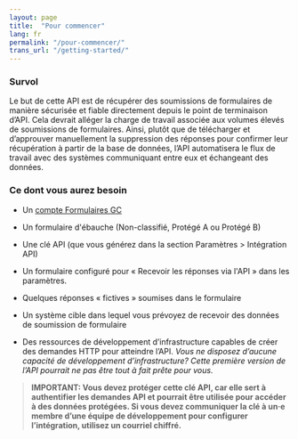 ```yaml
---
layout: page
title:  "Pour commencer"
lang: fr
permalink: "/pour-commencer/"
trans_url: "/getting-started/"
---
```


### Survol

Le but de cette API est de récupérer des soumissions de formulaires de manière sécurisée et fiable directement depuis le point de terminaison d’API. Cela devrait alléger la charge de travail associée aux volumes élevés de soumissions de formulaires. Ainsi, plutôt que de télécharger et d’approuver manuellement la suppression des réponses pour confirmer leur récupération à partir de la base de données, l’API automatisera le flux de travail avec des systèmes communiquant entre eux et échangeant des données. 

### Ce dont vous aurez besoin
  - Un [compte Formulaires GC](https://articles.alpha.canada.ca/forms-formulaires/fr)
  - Un formulaire d'ébauche (Non-classifié, Protégé A ou Protégé B)
  - Une clé API (que vous générez dans la section Paramètres > Intégration API)

  - Un formulaire configuré pour « Recevoir les réponses via l'API » dans les paramètres. 
  - Quelques réponses « fictives » soumises dans le formulaire
  - Un système cible dans lequel vous prévoyez de recevoir des données de soumission de formulaire
  - Des ressources de développement d’infrastructure capables de créer des demandes HTTP pour atteindre l’API. _Vous ne disposez d’aucune capacité de développement d’infrastructure? Cette première version de l’API pourrait ne pas être tout à fait prête pour vous._

> **IMPORTANT: Vous devez protéger cette clé API, car elle sert à authentifier les demandes API et pourrait être utilisée pour accéder à des données protégées. Si vous devez communiquer la clé à un·e membre d’une équipe de développement pour configurer l’intégration, utilisez un courriel chiffré.**
